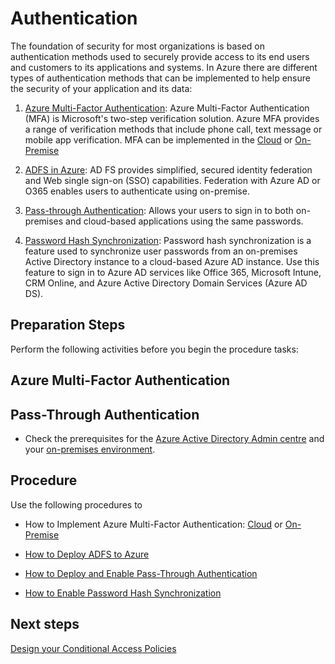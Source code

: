 # Authentication

The foundation of security for most organizations is based on authentication methods used to securely provide access to its end users and customers to its applications and systems. In Azure there are different types of authentication methods that can be implemented to help ensure the security of your application and its data:

1. [Azure Multi-Factor Authentication](https://docs.microsoft.com/en-us/azure/active-directory/authentication/multi-factor-authentication): Azure Multi-Factor Authentication (MFA) is Microsoft's two-step verification solution. Azure MFA provides a range of verification methods that include phone call, text message or mobile app verification.  MFA can be implemented in the [Cloud](https://docs.microsoft.com/en-us/azure/active-directory/authentication/howto-mfa-getstarted) or [On-Premise](https://docs.microsoft.com/en-us/azure/active-directory/authentication/howto-mfaserver-deploy)

2. [ADFS in Azure](https://docs.microsoft.com/en-us/azure/active-directory/connect/active-directory-aadconnect-azure-adfs#design-principles): AD FS provides simplified, secured identity federation and Web single sign-on (SSO) capabilities. Federation with Azure AD or O365 enables users to authenticate using on-premise.

3. [Pass-through Authentication](https://docs.microsoft.com/en-us/azure/active-directory/connect/active-directory-aadconnect-pass-through-authentication): Allows your users to sign in to both on-premises and cloud-based applications using the same passwords.

4. [Password Hash Synchronization](https://docs.microsoft.com/en-us/azure/active-directory/connect/active-directory-aadconnectsync-implement-password-hash-synchronization): Password hash synchronization is a feature used to synchronize user passwords from an on-premises Active Directory instance to a cloud-based Azure AD instance. Use this feature to sign in to Azure AD services like Office 365, Microsoft Intune, CRM Online, and Azure Active Directory Domain Services (Azure AD DS). 
  
  
## Preparation Steps

Perform the following activities before you begin the procedure tasks:

## Azure Multi-Factor Authentication


## Pass-Through Authentication

- Check the prerequisites for the [Azure Active Directory Admin centre](https://docs.microsoft.com/en-us/azure/active-directory/connect/active-directory-aadconnect-pass-through-authentication-quick-start#in-the-azure-active-directory-admin-center) and your [on-premises environment](https://docs.microsoft.com/en-us/azure/active-directory/connect/active-directory-aadconnect-pass-through-authentication-quick-start#in-your-on-premises-environment). 



## Procedure
Use the following procedures to 

- How to Implement Azure Multi-Factor Authentication: [Cloud](https://docs.microsoft.com/en-us/azure/active-directory/authentication/howto-mfa-getstarted) or [On-Premise](https://docs.microsoft.com/en-us/azure/active-directory/authentication/howto-mfaserver-deploy)

- [How to Deploy ADFS to Azure](https://docs.microsoft.com/en-us/azure/active-directory/connect/active-directory-aadconnect-azure-adfs#steps-to-deploy-ad-fs-in-azure)

- [How to Deploy and Enable Pass-Through Authentication](https://docs.microsoft.com/en-us/azure/active-directory/connect/active-directory-aadconnect-pass-through-authentication-quick-start#deploy-azure-ad-pass-through-authentication)

- [How to Enable Password Hash Synchronization](https://docs.microsoft.com/en-us/azure/active-directory/connect/active-directory-aadconnectsync-implement-password-hash-synchronization#enable-password-hash-synchronization)


## Next steps
[Design your Conditional Access Policies](https://github.com/nmcgregor/Azure-Security/blob/master/4.1.1-Design-your-Conditional-Access-Policies.md)
